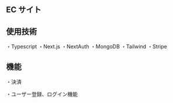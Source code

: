 ## EC サイト

## 使用技術

・Typescript
・Next.js
・NextAuth
・MongoDB
・Tailwind
・Stripe

## 機能

・決済

・ユーザー登録、ログイン機能
